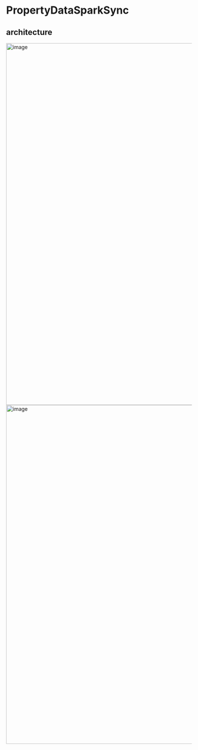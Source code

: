 # PropertyDataSparkSync

## architecture
<img width="978" alt="image" src="https://github.com/PropertyCoinDashboard/PropertyDataSparkSync/assets/52487610/f1446f14-edd5-4b9d-8dcd-a012f361aa85">
<img width="916" alt="image" src="https://github.com/PropertyCoinDashboard/PropertyDataSparkSync/assets/52487610/71f78c8b-031e-4922-9698-a37a5e1cbd5a">
